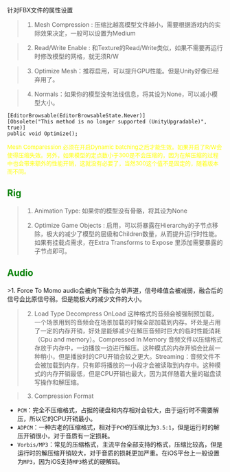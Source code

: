 针对FBX文件的属性设置

>1. Mesh Compression : 压缩比越高模型文件越小，需要根据游戏内的实际效果决定，一般可以设置为Medium

>2. Read/Write Enable : 和Texture的Read/Write类似，如果不需要再运行时修改模型的网格，就无须R/W

>3. Optimize Mesh：推荐启用，可以提升GPU性能。但是Unity好像已经弃用了。

>4. Normals：如果你的模型没有法线信息，将其设为None，可以减小模型大小。

```
[EditorBrowsable(EditorBrowsableState.Never)]
[Obsolete("This method is no longer supported (UnityUpgradable)", true)]
public void Optimize();
```

<font  
color="yellow"  
size="2">Mesh Comparession 必须在开启Dynamic batching之后才能生效。如果开启了R/W会使得压缩失效。另外，如果模型的定点数小于300是不会压缩的，因为在解压缩的过程中也会带来额外的性能开销，这就没有必要了，当然300这个值不是固定的，随着版本而不同。</font>

<h2><font color="green">Rig</font></h2>

>1. Animation Type: 如果你的模型没有骨骼，将其设为None
>
>2. Optimize Game Objects : 启用，可以将暴露在Hierarchy的子节点移除，极大的减少了模型的层级和Children数量，从而提升运行时性能。如果有挂载点需求，在Extra Transforms to Expose 里添加需要暴露的子节点即可。

<h2><font color="green">Audio</font></h2>
>1. Force To Momo audio会被向下融合为单声道，信号峰值会被减弱，融合后的信号会比原信号弱。但是能极大的减少文件的大小。

>2. Load Type Decompress OnLoad 这种格式的音频会被强制预加载，一个场景用到的音频会在场景加载的时候全部加载到内存。坏处是占用了一定的内存开销，好处是能够减少在解压音频时巨大的临时性能消耗（Cpu and memory）。Compressed In Memory 音频文件以压缩格式存放于内存中，一边播放一边进行解压。这种模式的内存开销会比前一种稍小，但是播放时的CPU开销会较之更大。Streaming：音频文件不会被加载到内存，只有即将播放的一小段才会被读取到内存中。这种模式的内存开销最低，但是CPU开销也最大，因为其伴随着大量的磁盘读写操作和解压缩。

>3. Compression Format
- `PCM`：完全不压缩格式，占据的硬盘和内存相对会较大，由于运行时不需要解压，所以它的CPU开销最小。
- `ADPCM`：一种古老的压缩格式，相对于`PCM`的压缩比为`3.5:1`，但是运行时的解压开销很小，对于音质有一定损耗。
- `Vorbis/MP3`：常见的压缩格式，主流平台全部支持的格式，压缩比较高，但是运行时的解压缩开销较大，对于音质的损耗更加严重。在iOS平台上一般设置为`MP3`，因为iOS支持`MP3`格式的硬解码。
